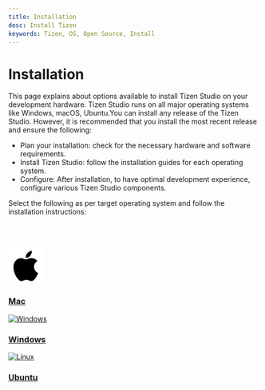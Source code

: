 ```yaml
---
title: Installation
desc: Install Tizen
keywords: Tizen, OS, Open Source, Install 
---
```


# Installation

This page explains about options available to install Tizen Studio on your development hardware. Tizen Studio runs on all major operating systems like Windows, macOS, Ubuntu.You can install any release of the Tizen Studio. However, it is recommended that you install the most recent release and ensure the following: 
 
 - Plan your installation: check for the necessary hardware and software requirements. 
 - Install Tizen Studio:  follow the installation guides for each operating system.
 - Configure: After installation, to have optimal development experience, configure various Tizen Studio components.  

Select the following as per target operating system and follow the installation instructions: 

<br>
<br>
<br>

<div class="component-container">
    <!--start row-->
    <div class="row">
        <div class="col-sm-12 col-md-12 col-lg-4 block">
            <div class="component">
                <div class="component-icon">
                    <a href="./tizenstudio/setup/mac/"> <img src="./tizenstudio/setup/media/apple1.png" alt="Mac"> </a>
                </div>
                <h3 id="tizen-for-mac"><a href="mac/">Mac</a></h3>
            </div>
        </div>
        <div class="col-sm-12 col-md-12 col-lg-4 block">
            <div class="component">
                <div class="component-icon">
                    <a href="./tizenstudio/setup/win/"> <img src="./tizenstudio/setupmedia/win.png" alt="Windows"> </a>
                </div>
                <h3 id="tizen-for-windows"><a href="windows/">Windows</a></h3>
             </div>
        </div>
        <div class="col-sm-12 col-md-12 col-lg-4 block">
            <div class="component">
                <div class="component-icon">
                    <a href="./tizenstudio/setup/linux/"> <img src="./tizenstudio/setupmedia/linux1.png" alt="Linux"> </a>
                </div>
                <h3 id="tizen-for-linux"><a href="ubuntu">Ubuntu</a></h3>
            </div>
        </div>
    </div>
</div>
